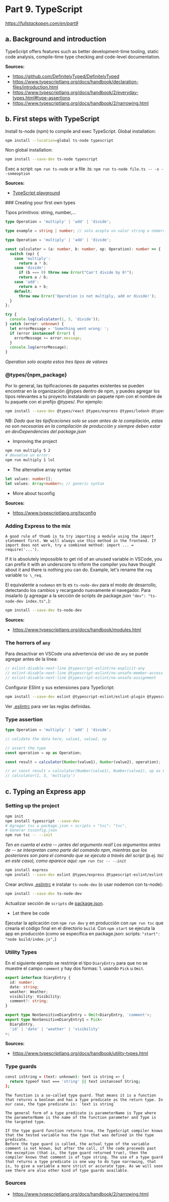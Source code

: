 # Part 9. TypeScript

_https://fullstackopen.com/en/part9_

## a. Background and introduction

TypeScript offers features such as better development-time tooling, static code analysis, compile-time type checking and code-level documentation.

**Sources:**

- https://github.com/DefinitelyTyped/DefinitelyTyped
- https://www.typescriptlang.org/docs/handbook/declaration-files/introduction.html
- https://www.typescriptlang.org/docs/handbook/2/everyday-types.html#type-assertions
- https://www.typescriptlang.org/docs/handbook/2/narrowing.html

## b. First steps with TypeScript

Install ts-node (npm) to compile and exec TypeScript. Global installation:

```sh
npm install --location=global ts-node typescript
```

Non global installation:

```sh
npm install --save-dev ts-node typescript
```

Exec a script: `npm run ts-node` or a file .ts: `npm run ts-node file.ts -- -s --someoption`

**Sources:**

- [TypeScript playground](https://typescriptlang.org/play)

### Creating your first own types

Tipos primitivos: string, number,...

```ts
type Operation = 'multiply' | 'add' | 'divide';

type example = string | number; // solo acepta un valor string o número

type Operation = 'multiply' | 'add' | 'divide';

const calculator = (a: number, b: number, op: Operation): number => {
  switch (op) {
    case 'multiply':
      return a * b;
    case 'divide':
      if (b === 0) throw new Error("Can't divide by 0!");
      return a / b;
    case 'add':
      return a + b;
    default:
      throw new Error('Operation is not multiply, add or divide!');
  }
};

try {
  console.log(calculator(1, 5, 'divide'));
} catch (error: unknown) {
  let errorMessage = 'Something went wrong: ';
  if (error instanceof Error) {
    errorMessage += error.message;
  }
  console.log(errorMessage);
}
```

_Operation solo acepta estos tres tipos de valores_

### @types/{npm_package}

Por lo general, las tipificaciones de paquetes existentes se pueden encontrar en la organización @types dentro de npm, y puedes agregar los tipos relevantes a tu proyecto instalando un paquete npm con el nombre de tu paquete con el prefijo @types/. Por ejemplo:

```sh
npm install --save-dev @types/react @types/express @types/lodash @types/jest @types/mongoose
```

NB: _Dado que las tipificaciones solo se usan antes de la compilación, estas no son necesarias en la compilación de producción y siempre deben estar en devDependencies del package.json_

- Improving the project

```sh
npm run multiply 5 2
# devuelve un error:
npm run multiply 1 lol
```

- The alternative array syntax

```ts
let values: number[];
let values: Array<number>; // generic syntax
```

- More about tsconfig

**Sources:**

- https://www.typescriptlang.org/tsconfig

### Adding Express to the mix

    A good rule of thumb is to try importing a module using the import statement first. We will always use this method in the frontend. If import does not work, try a combined method: import ... = require('...').

If it is absolutely impossible to get rid of an unused variable in VSCode, you can prefix it with an underscore to inform the compiler you have thought about it and there is nothing you can do. Example, let's rename the `req` variable `to \_req`.

El equivalente a `nodemon` en ts es `ts-node-dev` para el modo de desarrollo, detectando los cambios y recargando nuevamente el navegador. Para insalarlo (y agreagar a la sección de scripts de package.json `"dev": "ts-node-dev index.ts",`):

```sh
npm install --save-dev ts-node-dev
```

**Sources:**

- https://www.typescriptlang.org/docs/handbook/modules.html

### The horrors of `any`

Para desactivar en VSCode una advertencia del uso de `any` se puede agregar antes de la línea:

```ts
// eslint-disable-next-line @typescript-eslint/no-explicit-any
// eslint-disable-next-line @typescript-eslint/no-unsafe-member-access
// eslint-disable-next-line @typescript-eslint/no-unsafe-assignment
```

Configurar ESlint y sus extensiones para TypeScript:

```sh
npm install --save-dev eslint @typescript-eslint/eslint-plugin @typescript-eslint/parser
```

Ver [.eslintrc](.eslintrc) para ver las reglas definidas.

### Type assertion

```ts
type Operation = 'multiply' | 'add' | 'divide';

// validate the data here, value1, value2, op

// assert the type
const operation = op as Operation;

const result = calculator(Number(value1), Number(value2), operation);

// or const result = calculator(Number(value1), Number(value2), op as Operation);
// calculator(1, 3, 'multiply')
```

## c. Typing an Express app

### Setting up the project

```sh
npm init
npm install typescript --save-dev
# Agregar tsc a package.json > scripts > "tsc": "tsc",
# Generar tsconfig.json
npm run tsc -- --init
```

_Ten en cuenta el extra -- ¡antes del argumento real! Los argumentos antes de -- se interpretan como parte del comando npm, mientras que los posteriores son para el comando que se ejecuta a través del script (p.ej. tsc en este caso), como aparece aquí: `npm run tsc -- --init`_

```sh
npm install express
npm install --save-dev eslint @types/express @typescript-eslint/eslint-plugin @typescript-eslint/parser
```

Crear archivo [.eslintrc](flight-diaries/.eslintrc) e instalar `ts-node-dev` (o usar nodemon con ts-node):

```sh
npm install --save-dev ts-node-dev
```

Actualizar sección de `scripts` de [package.json](flight-diaries/package.json).

- Let there be code

Ejecutar la aplicación con `npm run dev` y en producción con `npm run tsc` que crearía el código final en el directorio `build`. Con `npm start` se ejecuta la app en producción (como se especifica en package.json: scripts: `"start": "node build/index.js",`)

### Utility Types

En el siguiente ejemplo se restrinje el tipo `DiaryEntry` para que no se muestre el campo `comment` y hay dos formas: 1. usando `Pick` u `Omit`.

```ts
export interface DiaryEntry {
  id: number;
  date: string;
  weather: Weather;
  visibility: Visibility;
  comment?: string;
}

export type NonSensitiveDiaryEntry = Omit<DiaryEntry, 'comment'>;
export type NonSensitiveDiaryEntry1 = Pick<
  DiaryEntry,
  'id' | 'date' | 'weather' | 'visibility'
>;
```

**Sources:**

- https://www.typescriptlang.org/docs/handbook/utility-types.html

### Type guards

```sh
const isString = (text: unknown): text is string => {
  return typeof text === 'string' || text instanceof String;
};
```

    The function is a so-called type guard. That means it is a function that returns a boolean and has a type predicate as the return type. In our case, the type predicate is: `text is string`

    The general form of a type predicate is parameterName is Type where the parameterName is the name of the function parameter and Type is the targeted type.

    If the type guard function returns true, the TypeScript compiler knows that the tested variable has the type that was defined in the type predicate.
    Before the type guard is called, the actual type of the variable comment is not known, but after the call, if the code proceeds past the exception (that is, the type guard returned true), then the compiler knows that comment is of type string. The use of a type guard that returns a type predicate is one way to do type narrowing, that is, to give a variable a more strict or accurate type. As we will soon see there are also other kind of type guards available.

### Sources

- https://www.typescriptlang.org/docs/handbook/2/narrowing.html
